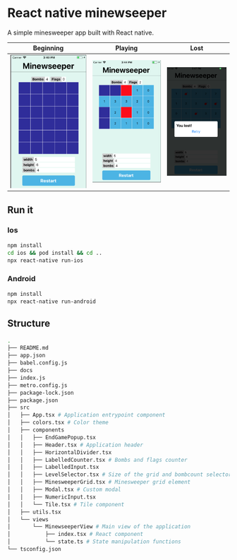 # React native minewseeper

A simple minesweeper app built with React native.

Beginning                             | Playing                              | Lost
:------------------------------------:|:-----------------------------------: | :------------------------------:
![screen beginning](docs/screen.png)  |  ![screen playing](docs/screen2.png) | ![screen lost](docs/screen3.png)

## Run it

### Ios

```bash
npm install
cd ios && pod install && cd ..
npx react-native run-ios
```

### Android

```bash
npm install
npx react-native run-android
```

## Structure

```bash
.
├── README.md
├── app.json
├── babel.config.js
├── docs
├── index.js
├── metro.config.js
├── package-lock.json
├── package.json
├── src
│   ├── App.tsx # Application entrypoint component
│   ├── colors.tsx # Color theme
│   ├── components
│   │   ├── EndGamePopup.tsx
│   │   ├── Header.tsx # Application header
│   │   ├── HorizontalDivider.tsx
│   │   ├── LabelledCounter.tsx # Bombs and flags counter
│   │   ├── LabelledInput.tsx
│   │   ├── LevelSelector.tsx # Size of the grid and bombcount selector
│   │   ├── MinesweeperGrid.tsx # Minesweeper grid element
│   │   ├── Modal.tsx # Custom modal
│   │   ├── NumericInput.tsx
│   │   └── Tile.tsx # Tile component
│   ├── utils.tsx
│   └── views
│       └── MinewseeperView # Main view of the application
│           ├── index.tsx # React component
│           └── state.ts # State manipulation functions
└── tsconfig.json
```
